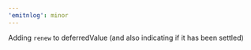 ```yaml
---
'emitnlog': minor
---
```


Adding `renew` to deferredValue (and also indicating if it has been settled)
